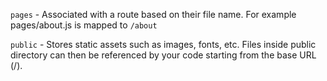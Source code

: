 `pages` - Associated with a route based on their file name. For example pages/about.js is mapped to `/about`

`public` - Stores static assets such as images, fonts, etc. Files inside public directory can then be referenced by your code starting from the base URL (/).